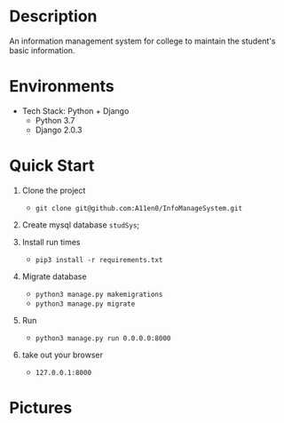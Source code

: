 # Description
An information management system for college to maintain the student's basic information.

# Environments
- Tech Stack: Python + Django
  - Python 3.7
  - Django 2.0.3

# Quick Start
1. Clone the project
   - `git clone git@github.com:A11en0/InfoManageSystem.git`
   
1. Create mysql database `studSys`;
   
2. Install run times
   - `pip3 install -r requirements.txt`
   
3. Migrate database
   - `python3 manage.py makemigrations`
   - `python3 manage.py migrate`
   
4. Run
   - `python3 manage.py run 0.0.0.0:8000`
   
5. take out your browser
   - `127.0.0.1:8000`
   
   
# Pictures
